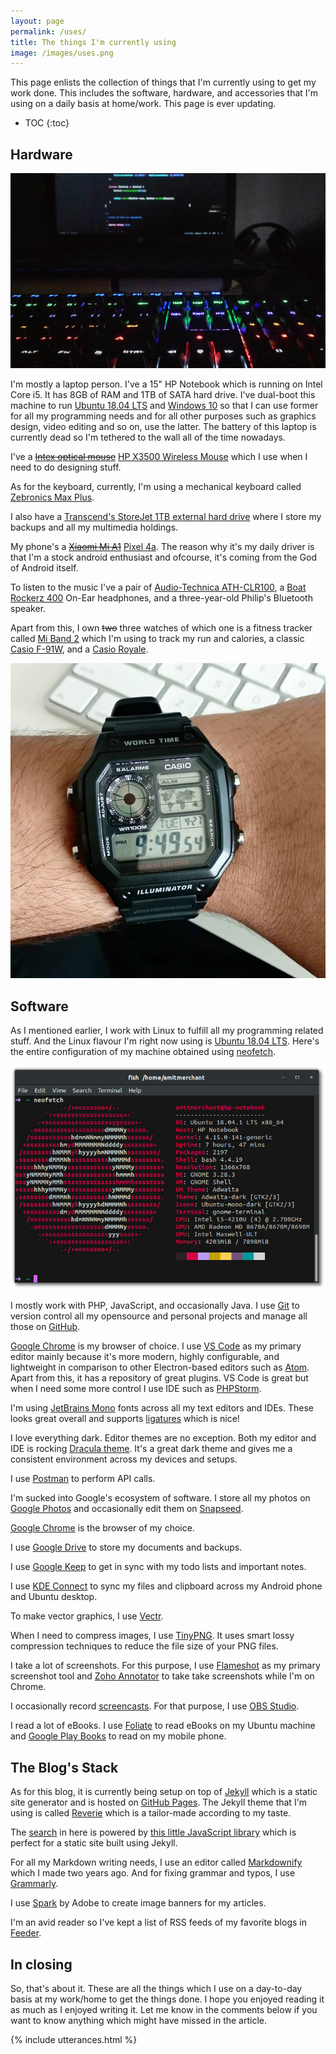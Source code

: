 ```yaml
---
layout: page
permalink: /uses/
title: The things I'm currently using
image: /images/uses.png
---
```


This page enlists the collection of things that I'm currently using to get my work done. This includes the software, hardware, and accessories that I'm using on a daily basis at home/work. This page is ever updating.

* TOC
{:toc}

## Hardware

![](/images/setup-2108.jpg)

I'm mostly a laptop person. I've a 15" HP Notebook which is running on Intel Core i5. It has 8GB of RAM and 1TB of SATA hard drive. I've dual-boot this machine to run [Ubuntu 18.04 LTS](http://releases.ubuntu.com/18.04/) and [Windows 10](https://en.wikipedia.org/wiki/Windows_10) so that I can use former for all my programming needs and for all other purposes such as graphics design, video editing and so on, use the latter. The battery of this laptop is currently dead so I'm tethered to the wall all of the time nowadays. 

I've a ~~[Intex optical mouse](https://www.amazon.in/Intex-Magic-USB-Optical-Mouse/dp/B01GV3M40S)~~ [HP X3500 Wireless Mouse](https://store.hp.com/in-en/default/hp-x3500-wireless-mouse-h4k65aa.html) which I use when I need to do designing stuff. 

As for the keyboard, currently, I'm using a mechanical keyboard called [Zebronics Max Plus](https://zebronics.com/products/max-plus).

I also have a [Transcend's StoreJet 1TB external hard drive](https://www.amazon.in/Transcend-StoreJet-2-5-inch-Portable-External/dp/B005MNGQ6C) where I store my backups and all my multimedia holdings. 

My phone's a ~~[Xiaomi Mi A1](https://en.wikipedia.org/wiki/Xiaomi_Mi_A1)~~ [Pixel 4a](https://en.wikipedia.org/wiki/Pixel_4a). The reason why it's my daily driver is that I'm a stock android enthusiast and ofcourse, it's coming from the God of Android itself.

To listen to the music I've a pair of [Audio-Technica ATH-CLR100](https://www.audio-technica.com/cms/headphones/a0a8895f03d70c11/index.html), a [Boat Rockerz 400](https://www.boat-lifestyle.com/products/rockerz-400) On-Ear headphones, and a three-year-old Philip's Bluetooth speaker.

Apart from this, I own ~~two~~ three watches of which one is a fitness tracker called [Mi Band 2](https://www.mi.com/global/miband2/) which I'm using to track my run and calories, a classic [Casio F-91W](https://en.wikipedia.org/wiki/Casio_F-91W), and a [Casio Royale](https://www.casio.com/products/watches/classic/ae1200wh-1a).

![Casio AE1200](/images/casio-f91w.jpg)

## Software

As I mentioned earlier, I work with Linux to fulfill all my programming related stuff. And the Linux flavour I'm right now using is [Ubuntu 18.04 LTS](http://releases.ubuntu.com/18.04/). Here's the entire configuration of my machine obtained using [neofetch](https://github.com/dylanaraps/neofetch).

![Ubuntu 18.04](/images/ubuntu18-04.png)

I mostly work with PHP, JavaScript, and occasionally Java. I use [Git](https://git-scm.com/) to version control all my opensource and personal projects and manage all those on [GitHub](https://github.com/amitmerchant1990). 

[Google Chrome](https://www.google.com/chrome/) is my browser of choice. I use [VS Code](https://code.visualstudio.com/) as my primary editor mainly because it's more modern, highly configurable, and lightweight in comparison to other Electron-based editors such as [Atom](https://atom.io/). Apart from this, it has a repository of great plugins. VS Code is great but when I need some more control I use IDE such as [PHPStorm](https://www.jetbrains.com/phpstorm/).

I'm using [JetBrains Mono](https://www.jetbrains.com/lp/mono/) fonts across all my text editors and IDEs. These looks great overall and supports [ligatures](https://en.wikipedia.org/wiki/Orthographic_ligature) which is nice!

I love everything dark. Editor themes are no exception. Both my editor and IDE is rocking [Dracula theme](https://draculatheme.com/). It's a great dark theme and gives me a consistent environment across my devices and setups.

I use [Postman](https://www.getpostman.com/) to perform API calls.

I'm sucked into Google's ecosystem of software. I store all my photos on [Google Photos](https://photos.google.com) and occasionally edit them on [Snapseed](https://play.google.com/store/apps/details?id=com.niksoftware.snapseed&hl=en_IN).

[Google Chrome](https://www.google.com/chrome) is the browser of my choice.

I use [Google Drive](https://drive.google.com) to store my documents and backups. 

I use [Google Keep](https://keep.google.com) to get in sync with my todo lists and important notes. 

I use [KDE Connect](https://kdeconnect.kde.org/) to sync my files and clipboard across my Android phone and Ubuntu desktop. 

To make vector graphics, I use [Vectr](https://vectr.com/).

When I need to compress images, I use [TinyPNG](https://tinypng.com/). It uses smart lossy compression techniques to reduce the file size of your PNG files.

I take a lot of screenshots. For this purpose, I use [Flameshot](https://flameshot.js.org/) as my primary screenshot tool and [Zoho Annotator](https://www.zoho.com/annotator/) to take take screenshots while I'm on Chrome.

I occasionally record [screencasts](https://www.youtube.com/c/AmitMerchant). For that purpose, I use [OBS Studio](https://obsproject.com/).

I read a lot of eBooks. I use [Foliate](https://johnfactotum.github.io/foliate/) to read eBooks on my Ubuntu machine and [Google Play Books](https://play.google.com/books) to read on my mobile phone.

## The Blog's Stack

As for this blog, it is currently being setup on top of [Jekyll](https://jekyllrb.com/) which is a static site generator and is hosted on [GitHub Pages](https://pages.github.com/). The Jekyll theme that I'm using is called [Reverie](https://github.com/amitmerchant1990/reverie) which is a tailor-made according to my taste.

The [search](/search/) in here is powered by [this little JavaScript library](https://github.com/christian-fei/Simple-Jekyll-Search) which is perfect for a static site built using Jekyll.

For all my Markdown writing needs, I use an editor called [Markdownify](https://markdownify.js.org/) which I made two years ago. And for fixing grammar and typos, I use [Grammarly](http://grammarly.com/).

I use [Spark](https://spark.adobe.com/) by Adobe to create image banners for my articles.

I'm an avid reader so I've kept a list of RSS feeds of my favorite blogs in [Feeder](https://feeder.co).

## In closing

So, that's about it. These are all the things which I use on a day-to-day basis at my work/home to get the things done. I hope you enjoyed reading it as much as I enjoyed writing it. Let me know in the comments below if you want to know anything which might have missed in the article.

{% include utterances.html %}
